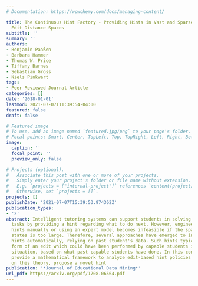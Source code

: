```yaml
---
# Documentation: https://wowchemy.com/docs/managing-content/

title: The Continuous Hint Factory - Providing Hints in Vast and Sparsely Populated
  Edit Distance Spaces
subtitle: ''
summary: ''
authors:
- Benjamin Paaßen
- Barbara Hammer
- Thomas W. Price
- Tiffany Barnes
- Sebastian Gross
- Niels Pinkwart
tags:
- Peer Reviewed Journal Article
categories: []
date: '2018-01-01'
lastmod: 2021-07-07T11:39:54-04:00
featured: false
draft: false

# Featured image
# To use, add an image named `featured.jpg/png` to your page's folder.
# Focal points: Smart, Center, TopLeft, Top, TopRight, Left, Right, BottomLeft, Bottom, BottomRight.
image:
  caption: ''
  focal_point: ''
  preview_only: false

# Projects (optional).
#   Associate this post with one or more of your projects.
#   Simply enter your project's folder or file name without extension.
#   E.g. `projects = ["internal-project"]` references `content/project/deep-learning/index.md`.
#   Otherwise, set `projects = []`.
projects: []
publishDate: '2021-07-07T15:39:53.974362Z'
publication_types:
- '2'
abstract: Intelligent tutoring systems can support students in solving multi-step
  tasks by providing a hint regarding what to do next. However, engineering such next-step
  hints manually or using an expert model becomes infeasible if the space of possible
  states is too large. Therefore, several approaches have emerged to infer next-step
  hints automatically, relying on past student's data. Such hints typically have the
  form of an edit which could have been performed by capable students in the given
  situation, based on what past capable students have done. In this contribution we
  provide a mathematical framework to analyze edit-based hint policies and, based
  on this theory, propose a novel hint
publication: '*Journal of Educational Data Mining*'
url_pdf: https://arxiv.org/pdf/1708.06564.pdf
---
```

